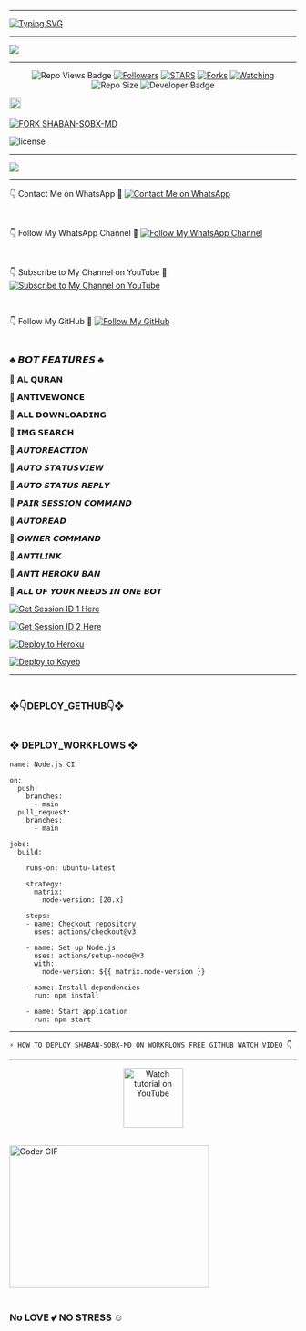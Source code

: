 ----------

<a href="https://git.io/typing-svg"><img src="https://readme-typing-svg.demolab.com?font=Black+Ops+One&size=50&pause=1000&color=1BAFBAFF&center=true&width=910&height=100&lines=THANKS FOR YOUR +SUPPORT-DONT; FORGET+TO+FORK+MYrepo;CREATED+BY+MR SHABAN;RELEASED+20.12.2024" alt="Typing SVG" /></a>

----------

<a><img src='https://i.ibb.co/9N1sJ41/Manul-Ofc-X.gif'/></a>

-------

 </p>
  <p align="center">
   <!-- Repo Views -->
  <img src="https://hits.seeyoufarm.com/api/count/incr/badge.svg?url=https%3A%2F%2Fgithub.com%2FMRSHABAN40%2FSHABAN-SOBX-MD&count_bg=%2379C83D&title_bg=%23555555&icon=gitpod.svg&icon_color=%23E7E7E7&title=Views&edge_flat=false" alt="Repo Views Badge">
 <a href="https://github.com/MRSHABAN40?tab=followers"><img title="Followers" src="https://img.shields.io/github/followers/MRSHABAN40?label=Followers&style=social"></a>
<a href="https://github.com/MRSHABAN40/SHABAN-SOBX-MD/stargazers/"><img title="STARS" src="https://img.shields.io/github/stars/MRSHABAN40/SHABAN-SOBX-MD?&style=social"></a>
<a href="https://github.com/MRSHABAN40/SHABAN-SOBX-MD/network/members"><img title="Forks" src="https://img.shields.io/github/forks/MRSHABAN40/SHABAN-SOBX-MD?style=social"></a>
<a href="https://github.com/MRSHABAN40/SHABAN-SOBX-MD/watchers"><img title="Watching" src="https://img.shields.io/github/watchers/MRSHABAN40/SHABAN-SOBX-MD?label=Watching&style=social"></a>
<!-- Repo Size -->
  <img src="https://img.shields.io/github/repo-size/MRSHABAN40/SHABAN-SOBX-MD?color=gold&label=Repo%20Size&style=plastic" alt="Repo Size">
  <!-- Developer -->
  <img src="https://img.shields.io/static/v1?label=OWNER&message=MR%20SHABAN&color=blue&style=plastic" alt="Developer Badge">
</p>        
<a          href="https://github.com/MRSHABAN40/SHABAN-SOBX-MD/graphs/commit-activity"><img height="20" src="https://img.shields.io/badge/Maintained%3F-yes-green.svg"></a>&nbsp;&nbsp;
</p>
<p align='center'>
         
</p>

[![FORK SHABAN-SOBX-MD](https://img.shields.io/badge/FORK%20-SHABAN%20SOBX%20MD-white)](https://github.com/MRSHABAN40/SHABAN-SOBX-MD/fork)

![license](https://img.shields.io/github/license/MRSHABAN40/SHABAN-SOBX-MD?color=green&label=License&style=plastic)

---------------

<img align="center" height="auto"
src="https://cardivo.vercel.app/api?name=SHABAN%20MD%20V2&description=🪀THE%20WORLD%20BEST%20WHATSAPP%20BOT%★%20CREATED%20BY%20MR%20SHABAN♥️&image=https://i.ibb.co/wwkxCP7/Manul-Ofc-X.jpg?v=4&backgroundColor=%23ecf0f1&github=MRSHABAN40&pattern=leaf&colorPattern=%23eaeaea"/>

------------------

👇 Contact Me on WhatsApp  🤝
[![Contact Me on WhatsApp](https://img.shields.io/static/v1?label=Contact%20Me%20on%20WhatsApp&message=Message&color=25D366&style=for-the-badge&logo=whatsapp&logoColor=white)](https://wa.me/923059395959)

<br>
  
👇 Follow My WhatsApp Channel 🤝 
[![Follow My WhatsApp Channel](https://img.shields.io/static/v1?label=Follow%20My%20WhatsApp%20Channel&message=follow&color=25D366&style=for-the-badge&logo=whatsapp&logoColor=white)](https://whatsapp.com/channel/0029VazjYjoDDmFZTZ9Ech3O)

<br>

👇 Subscribe to My Channel on YouTube 🤝 
[![Subscribe to My Channel on YouTube](https://img.shields.io/static/v1?label=Subscribe%20to%20My%20Channel&message=YouTube&color=FF0000&style=for-the-badge&logo=youtube&logoColor=white)](https://youtube.com/@mrshaban282?si=Mmp8uT0UZsRqvKnq)

<br>

👇 Follow My GitHub 🤝
[![Follow My GitHub](https://img.shields.io/static/v1?label=Follow%20My%20GitHub&message=GitHub&color=181717&style=for-the-badge&logo=github&logoColor=white)](https://github.com/MRSHABAN40)

### <br> ♣️ 𝘽𝙊𝙏 𝙁𝙀𝘼𝙏𝙐𝙍𝙀𝙎 ♣️

📢 𝗔𝗟 𝗤𝗨𝗥𝗔𝗡

📢 𝗔𝗡𝗧𝗜𝗩𝗘𝗪𝗢𝗡𝗖𝗘

📢 𝗔𝗟𝗟 𝗗𝗢𝗪𝗡𝗟𝗢𝗔𝗗𝗜𝗡𝗚

📢 𝗜𝗠𝗚 𝗦𝗘𝗔𝗥𝗖𝗛

📢 𝘼𝙐𝙏𝙊𝙍𝙀𝘼𝘾𝙏𝙄𝙊𝙉

📢 𝘼𝙐𝙏𝙊 𝙎𝙏𝘼𝙏𝙐𝙎𝙑𝙄𝙀𝙒

📢 𝘼𝙐𝙏𝙊 𝙎𝙏𝘼𝙏𝙐𝙎 𝙍𝙀𝙋𝙇𝙔

📢 𝙋𝘼𝙄𝙍 𝙎𝙀𝙎𝙎𝙄𝙊𝙉 𝘾𝙊𝙈𝙈𝘼𝙉𝘿

📢 𝘼𝙐𝙏𝙊𝙍𝙀𝘼𝘿

📢 𝙊𝙒𝙉𝙀𝙍 𝘾𝙊𝙈𝙈𝘼𝙉𝘿

📢 𝘼𝙉𝙏𝙄𝙇𝙄𝙉𝙆

📢 𝘼𝙉𝙏𝙄 𝙃𝙀𝙍𝙊𝙆𝙐 𝘽𝘼𝙉

📢 𝘼𝙇𝙇 𝙊𝙁 𝙔𝙊𝙐𝙍 𝙉𝙀𝙀𝘿𝙎 𝙄𝙉 𝙊𝙉𝙀 𝘽𝙊𝙏

[![Get Session ID 1 Here](https://img.shields.io/static/v1?label=Session%20ID&message=Generate&color=FF4500&style=for-the-badge&logo=firefox&logoColor=white)](https://megapair1-369d58255813.herokuapp.com/)

[![Get Session ID 2 Here](https://img.shields.io/static/v1?label=Session%20ID&message=Generate&color=BB4600&style=for-the-badge&logo=firefox&logoColor=white)](https://megapair2-eaeb1b04e1ab.herokuapp.com/)

 [![Deploy to Heroku](https://img.shields.io/static/v1?label=Deploy%20to&message=Heroku&color=430098&style=for-the-badge&logo=heroku&logoColor=white)](https://dashboard.heroku.com/new?template=https://github.com/MRSHABAN40/SHABAN-SOBX-MD)

 [![Deploy to Koyeb](https://www.koyeb.com/static/images/deploy/button.svg)](https://app.koyeb.com/deploy?name=shaban-sobx-md&builder=dockerfile&instance_type=free&regions=was&env%5BSESSION_ID%5D=&env%5BALIVE_IMG%5D=https%3A%2F%2Fi.ibb.co%2F9N1sJ41%2FManul-Ofc-X.jpg&env%5BALIVE_MSG%5D=%CA%9C%C9%AA%C9%AA+%E1%B4%8D%CA%8F+%E1%B4%85%E1%B4%87%E1%B4%80%CA%80+%D2%93%CA%80%C9%AA%E1%B4%87%C9%B4%E1%B4%85+%C9%AA%E1%B4%8D+%E1%B4%80%CA%9F%C9%AA%E1%B4%A0%E1%B4%87+%C9%B4%E1%B4%8F%E1%B4%A1.%21%21&env%5BPREFIX%5D=.&env%5BMODE%5D=Public&env%5BAUTO_VOICE%5D=true&env%5BAUTO_REPLY%5D=true&env%5BAUTO_STICKER%5D=true&env%5BAUTO_READ_STATUS%5D=true&env%5BANTI_LINK%5D=true&env%5BANTI_BAD%5D=true&env%5BFAKE_RECORDING%5D=false&env%5BAUTO_REACT%5D=false&env%5BOWNER_REACT%5D=false&env%5BBOT_NAME%5D=%E2%9C%AFs%CA%9C%E1%B4%80%CA%99%E1%B4%80%C9%B4-s%E1%B4%8F%CA%99x-%E1%B4%8D%E1%B4%85%E2%9C%AF&env%5BHEART_REACT%5D=true&env%5BREAD_MESSAGE%5D=false&env%5BCAPTION%5D=POWERED+BY+MRSHABAN432&env%5BSTATUS_REPLY%5D=%E2%9E%BA%D2%AF%CF%83%CF%85%D1%8F+s%D1%82%CE%B1%D1%82%CF%85s+s%CE%B5%CE%B5%CE%B7+%D7%A0%CF%85s%D1%82+%CE%B7%CF%83%CF%89&env%5BAUTO_REPLY_STATUS%5D=false&env%5BALWAYS_ONLINE%5D=false&env%5BFAKE_TYPING%5D=true&env%5BCURRENT_STATUS%5D=true)
 
------------
### <br> ❖👇DEPLOY_GETHUB👇❖


### <br> ❖ DEPLOY_WORKFLOWS ❖
```
name: Node.js CI

on:
  push:
    branches:
      - main
  pull_request:
    branches:
      - main

jobs:
  build:

    runs-on: ubuntu-latest

    strategy:
      matrix:
        node-version: [20.x]

    steps:
    - name: Checkout repository
      uses: actions/checkout@v3

    - name: Set up Node.js
      uses: actions/setup-node@v3
      with:
        node-version: ${{ matrix.node-version }}

    - name: Install dependencies
      run: npm install

    - name: Start application
      run: npm start
```

-----------

`⚡ HOW TO DEPLOY SHABAN-SOBX-MD ON WORKFLOWS FREE GITHUB WATCH VIDEO 👇`

-------------

<p align="center">
   <a href="https://youtu.be/xxw7uG5Xb6M?si=cwdTifhYH5INDSFD"><img src="https://i.ibb.co/71mYRh4/116-1161192-podcast-subscribe-listen-button-youtube-sign-hd-png.png" alt="Watch tutorial on YouTube" border="0"  width="105">
    </a>
</p>

<br>
<img alt="Coder GIF" height=250 width=350 src="https://images.squarespace-cdn.com/content/v1/5769fc401b631bab1addb2ab/1541580611624-TE64QGKRJG8SWAIUS7NS/ke17ZwdGBToddI8pDm48kPoswlzjSVMM-SxOp7CV59BZw-zPPgdn4jUwVcJE1ZvWQUxwkmyExglNqGp0IvTJZamWLI2zvYWH8K3-s_4yszcp2ryTI0HqTOaaUohrI8PI6FXy8c9PWtBlqAVlUS5izpdcIXDZqDYvprRqZ29Pw0o/coding-freak.gif" />
<br>

### <br> No LOVE 💕 NO STRESS ☺️

